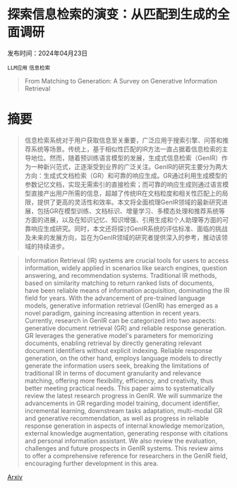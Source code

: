 # 探索信息检索的演变：从匹配到生成的全面调研

发布时间：2024年04月23日

`LLM应用` `信息检索`

> From Matching to Generation: A Survey on Generative Information Retrieval

# 摘要

> 信息检索系统对于用户获取信息至关重要，广泛应用于搜索引擎、问答和推荐系统等场景。传统上，基于相似性匹配的IR方法一直占据着信息检索的主导地位。然而，随着预训练语言模型的发展，生成式信息检索（GenIR）作为一种新兴范式，正逐渐受到业界的广泛关注。GenIR的研究主要分为两大方向：生成式文档检索（GR）和可靠的响应生成。GR通过利用生成模型的参数记忆文档，实现无需索引的直接检索；而可靠的响应生成则通过语言模型直接产出用户所需的信息，超越了传统IR在文档粒度和相关性匹配上的局限，提供了更高的灵活性和效率。本文将全面梳理GenIR领域的最新研究进展，包括GR在模型训练、文档标识、增量学习、多模态处理和推荐系统等方面的进展，以及在知识记忆、知识增强、引用生成和个人助理等方面的可靠响应生成研究。同时，本文还将探讨GenIR系统的评估标准、面临的挑战及未来的发展方向，旨在为GenIR领域的研究者提供深入的参考，推动该领域的持续进步。

> Information Retrieval (IR) systems are crucial tools for users to access information, widely applied in scenarios like search engines, question answering, and recommendation systems. Traditional IR methods, based on similarity matching to return ranked lists of documents, have been reliable means of information acquisition, dominating the IR field for years. With the advancement of pre-trained language models, generative information retrieval (GenIR) has emerged as a novel paradigm, gaining increasing attention in recent years. Currently, research in GenIR can be categorized into two aspects: generative document retrieval (GR) and reliable response generation. GR leverages the generative model's parameters for memorizing documents, enabling retrieval by directly generating relevant document identifiers without explicit indexing. Reliable response generation, on the other hand, employs language models to directly generate the information users seek, breaking the limitations of traditional IR in terms of document granularity and relevance matching, offering more flexibility, efficiency, and creativity, thus better meeting practical needs. This paper aims to systematically review the latest research progress in GenIR. We will summarize the advancements in GR regarding model training, document identifier, incremental learning, downstream tasks adaptation, multi-modal GR and generative recommendation, as well as progress in reliable response generation in aspects of internal knowledge memorization, external knowledge augmentation, generating response with citations and personal information assistant. We also review the evaluation, challenges and future prospects in GenIR systems. This review aims to offer a comprehensive reference for researchers in the GenIR field, encouraging further development in this area.

[Arxiv](https://arxiv.org/abs/2404.14851)
